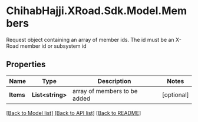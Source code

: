 # ChihabHajji.XRoad.Sdk.Model.Members
Request object containing an array of member ids. The id must be an X-Road member id or subsystem id

## Properties

Name | Type | Description | Notes
------------ | ------------- | ------------- | -------------
**Items** | **List&lt;string&gt;** | array of members to be added | [optional] 

[[Back to Model list]](../README.md#documentation-for-models) [[Back to API list]](../README.md#documentation-for-api-endpoints) [[Back to README]](../README.md)

